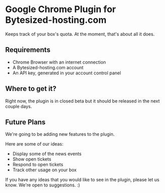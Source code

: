 Google Chrome Plugin for Bytesized-hosting.com
==============================================

Keeps track of your box's quota. At the moment, that's about all it does.

## Requirements

- Chrome Browser with an internet connection
- A Bytesized-hosting.com account
- An API key, generated in your account control panel

## Where to get it?

Right now, the plugin is in closed beta but it should be released in the next couple days.

## Future Plans

We're going to be adding new features to the plugin.

Here are some of our ideas:

- Display some of the news events
- Show open tickets
- Respond to open tickets
- Track other usage on your box

If you have any ideas that you would like to see in the plugin, please let us know.
We're open to suggestions. :)